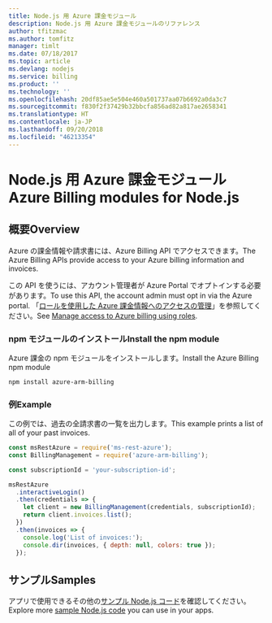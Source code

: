 ```yaml
---
title: Node.js 用 Azure 課金モジュール
description: Node.js 用 Azure 課金モジュールのリファレンス
author: tfitzmac
ms.author: tomfitz
manager: timlt
ms.date: 07/18/2017
ms.topic: article
ms.devlang: nodejs
ms.service: billing
ms.product: ''
ms.technology: ''
ms.openlocfilehash: 20df85ae5e504e460a501737aa07b6692a0da3c7
ms.sourcegitcommit: f830f2f37429b32bbcfa856ad82a817ae2658341
ms.translationtype: HT
ms.contentlocale: ja-JP
ms.lasthandoff: 09/20/2018
ms.locfileid: "46213354"
---
```

# <a name="azure-billing-modules-for-nodejs"></a><span data-ttu-id="5b2e3-103">Node.js 用 Azure 課金モジュール</span><span class="sxs-lookup"><span data-stu-id="5b2e3-103">Azure Billing modules for Node.js</span></span>

## <a name="overview"></a><span data-ttu-id="5b2e3-104">概要</span><span class="sxs-lookup"><span data-stu-id="5b2e3-104">Overview</span></span>
<span data-ttu-id="5b2e3-105">Azure の課金情報や請求書には、Azure Billing API でアクセスできます。</span><span class="sxs-lookup"><span data-stu-id="5b2e3-105">The Azure Billing APIs provide access to your Azure billing information and invoices.</span></span>

<span data-ttu-id="5b2e3-106">この API を使うには、アカウント管理者が Azure Portal でオプトインする必要があります。</span><span class="sxs-lookup"><span data-stu-id="5b2e3-106">To use this API, the account admin must opt in via the Azure portal.</span></span> <span data-ttu-id="5b2e3-107">「[ロールを使用した Azure 課金情報へのアクセスの管理](https://docs.microsoft.com/azure/billing/billing-manage-access)」を参照してください。</span><span class="sxs-lookup"><span data-stu-id="5b2e3-107">See [Manage access to Azure billing using roles](https://docs.microsoft.com/azure/billing/billing-manage-access).</span></span>

### <a name="install-the-npm-module"></a><span data-ttu-id="5b2e3-108">npm モジュールのインストール</span><span class="sxs-lookup"><span data-stu-id="5b2e3-108">Install the npm module</span></span> 

<span data-ttu-id="5b2e3-109">Azure 課金の npm モジュールをインストールします。</span><span class="sxs-lookup"><span data-stu-id="5b2e3-109">Install the Azure Billing npm module</span></span> 

```bash
npm install azure-arm-billing
```
### <a name="example"></a><span data-ttu-id="5b2e3-110">例</span><span class="sxs-lookup"><span data-stu-id="5b2e3-110">Example</span></span> 
 
<span data-ttu-id="5b2e3-111">この例では、過去の全請求書の一覧を出力します。</span><span class="sxs-lookup"><span data-stu-id="5b2e3-111">This example prints a list of all of your past invoices.</span></span>
 
```javascript 
const msRestAzure = require('ms-rest-azure');
const BillingManagement = require('azure-arm-billing');

const subscriptionId = 'your-subscription-id';

msRestAzure
  .interactiveLogin()
  .then(credentials => {
    let client = new BillingManagement(credentials, subscriptionId);
    return client.invoices.list();
  })
  .then(invoices => {
    console.log('List of invoices:');
    console.dir(invoices, { depth: null, colors: true });
  });
``` 


## <a name="samples"></a><span data-ttu-id="5b2e3-112">サンプル</span><span class="sxs-lookup"><span data-stu-id="5b2e3-112">Samples</span></span>

<span data-ttu-id="5b2e3-113">アプリで使用できるその他の[サンプル Node.js コード](https://azure.microsoft.com/resources/samples/?platform=nodejs)を確認してください。</span><span class="sxs-lookup"><span data-stu-id="5b2e3-113">Explore more [sample Node.js code](https://azure.microsoft.com/resources/samples/?platform=nodejs) you can use in your apps.</span></span>
